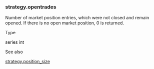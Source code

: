 ### strategy.opentrades

Number of market position entries, which were not closed and remain opened. If there is no open market position, 0 is returned.

Type

series int

See also

[strategy.position\_size](#var_strategy.position_size)
